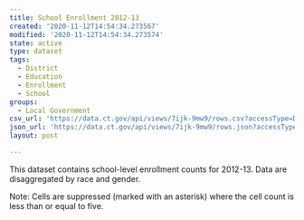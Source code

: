 ```yaml
---
title: School Enrollment 2012-13
created: '2020-11-12T14:54:34.273567'
modified: '2020-11-12T14:54:34.273574'
state: active
type: dataset
tags:
  - District
  - Education
  - Enrollment
  - School
groups:
  - Local Government
csv_url: 'https://data.ct.gov/api/views/7ijk-9mw9/rows.csv?accessType=DOWNLOAD'
json_url: 'https://data.ct.gov/api/views/7ijk-9mw9/rows.json?accessType=DOWNLOAD'
layout: post

---
```

This dataset contains school-level enrollment counts for 2012-13. Data are disaggregated by race and gender. 

Note: Cells are suppressed (marked with an asterisk) where the cell count is less than or equal to five.
